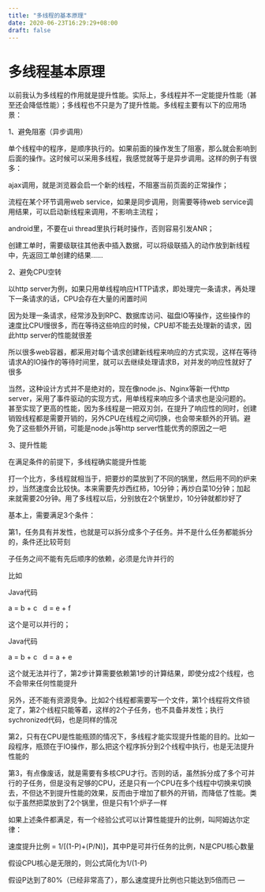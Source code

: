 ```yaml
---
title: "多线程的基本原理"
date: 2020-06-23T16:29:29+08:00
draft: false
---
```

# 多线程基本原理
以前我认为多线程的作用就是提升性能。实际上，多线程并不一定能提升性能（甚至还会降低性能）；多线程也不只是为了提升性能。多线程主要有以下的应用场景： 

1、避免阻塞（异步调用） 

单个线程中的程序，是顺序执行的。如果前面的操作发生了阻塞，那么就会影响到后面的操作。这时候可以采用多线程，我感觉就等于是异步调用。这样的例子有很多： 

ajax调用，就是浏览器会启一个新的线程，不阻塞当前页面的正常操作； 

流程在某个环节调用web service，如果是同步调用，则需要等待web service调用结果，可以启动新线程来调用，不影响主流程； 

android里，不要在ui thread里执行耗时操作，否则容易引发ANR； 

创建工单时，需要级联往其他表中插入数据，可以将级联插入的动作放到新线程中，先返回工单创建的结果…… 

2、避免CPU空转 

以http server为例，如果只用单线程响应HTTP请求，即处理完一条请求，再处理下一条请求的话，CPU会存在大量的闲置时间 

因为处理一条请求，经常涉及到RPC、数据库访问、磁盘IO等操作，这些操作的速度比CPU慢很多，而在等待这些响应的时候，CPU却不能去处理新的请求，因此http server的性能就很差 

所以很多web容器，都采用对每个请求创建新线程来响应的方式实现，这样在等待请求A的IO操作的等待时间里，就可以去继续处理请求B，对并发的响应性就好了很多 

当然，这种设计方式并不是绝对的，现在像node.js、Nginx等新一代http server，采用了事件驱动的实现方式，用单线程来响应多个请求也是没问题的。甚至实现了更高的性能，因为多线程是一把双刃剑，在提升了响应性的同时，创建销毁线程都是需要开销的，另外CPU在线程之间切换，也会带来额外的开销。避免了这些额外开销，可能是node.js等http server性能优秀的原因之一吧 

3、提升性能 

在满足条件的前提下，多线程确实能提升性能 

打一个比方，多线程就相当于，把要炒的菜放到了不同的锅里，然后用不同的炉来炒，当然速度会比较快。本来需要先炒西红柿，10分钟；再炒白菜10分钟；加起来就需要20分钟。用了多线程以后，分别放在2个锅里炒，10分钟就都炒好了 

基本上，需要满足3个条件： 

第1，任务具有并发性，也就是可以拆分成多个子任务。并不是什么任务都能拆分的，条件还比较苛刻 

子任务之间不能有先后顺序的依赖，必须是允许并行的 

比如 

Java代码  

a = b + c  
d = e + f  

这个是可以并行的； 

Java代码  

a = b + c  
d = a + e  

这个就无法并行了，第2步计算需要依赖第1步的计算结果，即使分成2个线程，也不会带来任何性能提升 

另外，还不能有资源竞争。比如2个线程都需要写一个文件，第1个线程将文件锁定了，第2个线程只能等着，这样的2个子任务，也不具备并发性；执行sychronized代码，也是同样的情况 

第2，只有在CPU是性能瓶颈的情况下，多线程才能实现提升性能的目的。比如一段程序，瓶颈在于IO操作，那么把这个程序拆分到2个线程中执行，也是无法提升性能的 

第3，有点像废话，就是需要有多核CPU才行。否则的话，虽然拆分成了多个可并行的子任务，但是没有足够的CPU，还是只有一个CPU在多个线程中切换来切换去，不但达不到提升性能的效果，反而由于增加了额外的开销，而降低了性能。类似于虽然把菜放到了2个锅里，但是只有1个炉子一样 

如果上述条件都满足，有一个经验公式可以计算性能提升的比例，叫阿姆达尔定律： 

速度提升比例 = 1/[(1-P)+(P/N)]，其中P是可并行任务的比例，N是CPU核心数量 

假设CPU核心是无限的，则公式简化为1/(1-P) 

假设P达到了80%（已经非常高了），那么速度提升比例也只能达到5倍而已
—
